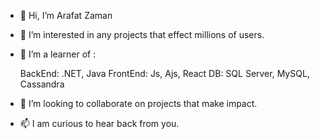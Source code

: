 - 👋 Hi, I’m Arafat Zaman
- 👀 I’m interested in any projects that effect millions of users.


- 🌱 I’m a learner of : 

    BackEnd: .NET, Java
    FrontEnd: Js, Ajs, React
    DB: SQL Server, MySQL, Cassandra  
  

- 💞️ I’m looking to collaborate on projects that make impact. 
- 📫 I am curious to hear back from you.
